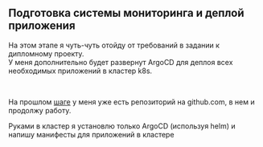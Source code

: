 ## Подготовка cистемы мониторинга и деплой приложения

На этом этапе я чуть-чуть отойду от требований в задании к дипломному проекту.   
У меня дополнительно будет развернут ArgoCD для деплоя всех необходимых приложений в кластер k8s.  

<br>

На прошлом [шаге](./3.3.create_app.md) у меня уже есть репозиторий на github.com, в нем и продолжу работу.  

Руками в кластер я установлю только ArgoCD (используя helm) и напишу манифесты для приложений в кластере
